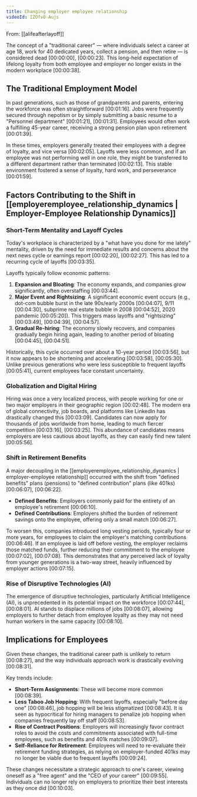 ```yaml
---
title: Changing employer employee relationship
videoId: IZOfvO-Aujs
---
```


From: [[alifeafterlayoff]] <br/> 

The concept of a "traditional career" — where individuals select a career at age 18, work for 40 dedicated years, collect a pension, and then retire — is considered dead <a class="yt-timestamp" data-t="00:00:00">[00:00:00]</a>, <a class="yt-timestamp" data-t="00:00:23">[00:00:23]</a>. This long-held expectation of lifelong loyalty from both employee and employer no longer exists in the modern workplace <a class="yt-timestamp" data-t="00:00:38">[00:00:38]</a>.

## The Traditional Employment Model

In past generations, such as those of grandparents and parents, entering the workforce was often straightforward <a class="yt-timestamp" data-t="00:01:16">[00:01:16]</a>. Jobs were frequently secured through nepotism or by simply submitting a basic resume to a "Personnel department" <a class="yt-timestamp" data-t="00:01:21">[00:01:21]</a>, <a class="yt-timestamp" data-t="00:01:31">[00:01:31]</a>. Employees would often work a fulfilling 45-year career, receiving a strong pension plan upon retirement <a class="yt-timestamp" data-t="00:01:39">[00:01:39]</a>.

In these times, employers generally treated their employees with a degree of loyalty, and vice versa <a class="yt-timestamp" data-t="00:02:05">[00:02:05]</a>. Layoffs were less common, and if an employee was not performing well in one role, they might be transferred to a different department rather than terminated <a class="yt-timestamp" data-t="00:02:13">[00:02:13]</a>. This stable environment fostered a sense of loyalty, hard work, and perseverance <a class="yt-timestamp" data-t="00:01:59">[00:01:59]</a>.

## Factors Contributing to the Shift in [[employeremployee_relationship_dynamics | Employer-Employee Relationship Dynamics]]

### Short-Term Mentality and Layoff Cycles
Today's workplace is characterized by a "what have you done for me lately" mentality, driven by the need for immediate results and concerns about the next news cycle or earnings report <a class="yt-timestamp" data-t="00:02:20">[00:02:20]</a>, <a class="yt-timestamp" data-t="00:02:27">[00:02:27]</a>. This has led to a recurring cycle of layoffs <a class="yt-timestamp" data-t="00:03:35">[00:03:35]</a>.

Layoffs typically follow economic patterns:
1.  **Expansion and Bloating**: The economy expands, and companies grow significantly, often overstaffing <a class="yt-timestamp" data-t="00:03:44">[00:03:44]</a>.
2.  **Major Event and Rightsizing**: A significant economic event occurs (e.g., dot-com bubble burst in the late 90s/early 2000s <a class="yt-timestamp" data-t="00:04:07">[00:04:07]</a>, 9/11 <a class="yt-timestamp" data-t="00:04:30">[00:04:30]</a>, subprime real estate bubble in 2008 <a class="yt-timestamp" data-t="00:04:52">[00:04:52]</a>, 2020 pandemic <a class="yt-timestamp" data-t="00:05:20">[00:05:20]</a>). This triggers mass layoffs and "rightsizing" <a class="yt-timestamp" data-t="00:03:49">[00:03:49]</a>, <a class="yt-timestamp" data-t="00:04:39">[00:04:39]</a>, <a class="yt-timestamp" data-t="00:04:57">[00:04:57]</a>.
3.  **Gradual Re-hiring**: The economy slowly recovers, and companies gradually begin hiring again, leading to another period of bloating <a class="yt-timestamp" data-t="00:04:45">[00:04:45]</a>, <a class="yt-timestamp" data-t="00:04:51">[00:04:51]</a>.

Historically, this cycle occurred over about a 10-year period <a class="yt-timestamp" data-t="00:03:56">[00:03:56]</a>, but it now appears to be shortening and accelerating <a class="yt-timestamp" data-t="00:03:58">[00:03:58]</a>, <a class="yt-timestamp" data-t="00:05:30">[00:05:30]</a>. Unlike previous generations who were less susceptible to frequent layoffs <a class="yt-timestamp" data-t="00:05:41">[00:05:41]</a>, current employees face constant uncertainty.

### Globalization and Digital Hiring
Hiring was once a very localized process, with people working for one or two major employers in their geographic region <a class="yt-timestamp" data-t="00:02:48">[00:02:48]</a>. The modern era of global connectivity, job boards, and platforms like LinkedIn has drastically changed this <a class="yt-timestamp" data-t="00:03:09">[00:03:09]</a>. Candidates can now apply for thousands of jobs worldwide from home, leading to much fiercer competition <a class="yt-timestamp" data-t="00:03:16">[00:03:16]</a>, <a class="yt-timestamp" data-t="00:03:25">[00:03:25]</a>. This abundance of candidates means employers are less cautious about layoffs, as they can easily find new talent <a class="yt-timestamp" data-t="00:05:56">[00:05:56]</a>.

### Shift in Retirement Benefits
A major decoupling in the [[employeremployee_relationship_dynamics | employer-employee relationship]] occurred with the shift from "defined benefits" plans (pensions) to "defined contribution" plans (like 401ks) <a class="yt-timestamp" data-t="00:06:07">[00:06:07]</a>, <a class="yt-timestamp" data-t="00:06:22">[00:06:22]</a>.
*   **Defined Benefits**: Employers commonly paid for the entirety of an employee's retirement <a class="yt-timestamp" data-t="00:06:10">[00:06:10]</a>.
*   **Defined Contributions**: Employers shifted the burden of retirement savings onto the employee, offering only a small match <a class="yt-timestamp" data-t="00:06:27">[00:06:27]</a>.

To worsen this, companies introduced long vesting periods, typically four or more years, for employees to claim the employer's matching contributions <a class="yt-timestamp" data-t="00:06:46">[00:06:46]</a>. If an employee is laid off before vesting, the employer reclaims those matched funds, further reducing their commitment to the employee <a class="yt-timestamp" data-t="00:07:02">[00:07:02]</a>, <a class="yt-timestamp" data-t="00:07:08">[00:07:08]</a>. This demonstrates that any perceived lack of loyalty from younger generations is a two-way street, heavily influenced by employer actions <a class="yt-timestamp" data-t="00:07:15">[00:07:15]</a>.

### Rise of Disruptive Technologies (AI)
The emergence of disruptive technologies, particularly Artificial Intelligence (AI), is unprecedented in its potential impact on the workforce <a class="yt-timestamp" data-t="00:07:44">[00:07:44]</a>, <a class="yt-timestamp" data-t="00:08:01">[00:08:01]</a>. AI stands to displace millions of jobs <a class="yt-timestamp" data-t="00:08:07">[00:08:07]</a>, allowing employers to further detach from employee loyalty as they may not need human workers in the same capacity <a class="yt-timestamp" data-t="00:08:10">[00:08:10]</a>.

## Implications for Employees

Given these changes, the traditional career path is unlikely to return <a class="yt-timestamp" data-t="00:08:27">[00:08:27]</a>, and the way individuals approach work is drastically evolving <a class="yt-timestamp" data-t="00:08:31">[00:08:31]</a>.

Key trends include:
*   **Short-Term Assignments**: These will become more common <a class="yt-timestamp" data-t="00:08:39">[00:08:39]</a>.
*   **Less Taboo Job Hopping**: With frequent layoffs, especially "before day one" <a class="yt-timestamp" data-t="00:08:46">[00:08:46]</a>, job hopping will be less stigmatized <a class="yt-timestamp" data-t="00:08:43">[00:08:43]</a>. It is seen as hypocritical for hiring managers to penalize job hopping when companies frequently lay off staff <a class="yt-timestamp" data-t="00:08:53">[00:08:53]</a>.
*   **Rise of Contract Positions**: Employers will increasingly favor contract roles to avoid the costs and commitments associated with full-time employees, such as benefits and 401k matches <a class="yt-timestamp" data-t="00:09:07">[00:09:07]</a>.
*   **Self-Reliance for Retirement**: Employees will need to re-evaluate their retirement funding strategies, as relying on employer-funded 401ks may no longer be viable due to frequent layoffs <a class="yt-timestamp" data-t="00:09:24">[00:09:24]</a>.

These changes necessitate a strategic approach to one's career, viewing oneself as a "free agent" and the "CEO of your career" <a class="yt-timestamp" data-t="00:09:55">[00:09:55]</a>. Individuals can no longer rely on employers to prioritize their best interests as they once did <a class="yt-timestamp" data-t="00:10:03">[00:10:03]</a>.